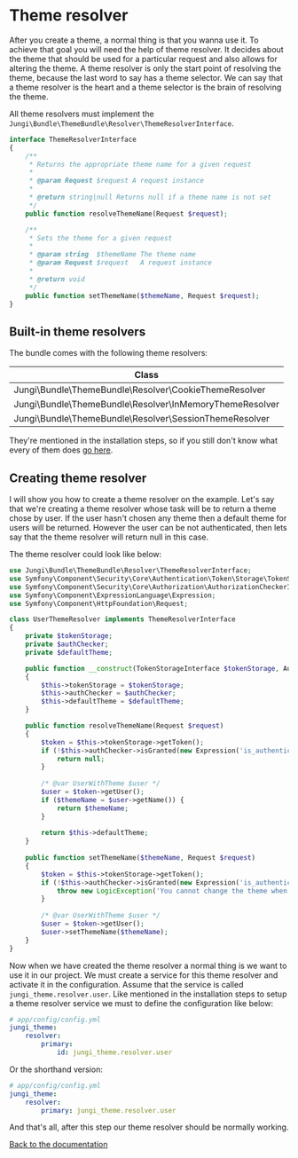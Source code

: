 Theme resolver
==============

After you create a theme, a normal thing is that you wanna use it. To achieve that goal you will need the help of theme 
resolver. It decides about the theme that should be used for a particular request and also allows for altering the theme. 
A theme resolver is only the start point of resolving the theme, because the last word to say has a theme selector. We can 
say that a theme resolver is the heart and a theme selector is the brain of resolving the theme.

All theme resolvers must implement the `Jungi\Bundle\ThemeBundle\Resolver\ThemeResolverInterface`. 

```php
interface ThemeResolverInterface
{
    /**
     * Returns the appropriate theme name for a given request
     *
     * @param Request $request A request instance
     *
     * @return string|null Returns null if a theme name is not set
     */
    public function resolveThemeName(Request $request);

    /**
     * Sets the theme for a given request
     *
     * @param string  $themeName The theme name
     * @param Request $request   A request instance
     *
     * @return void
     */
    public function setThemeName($themeName, Request $request);
}
```

Built-in theme resolvers
------------------------

The bundle comes with the following theme resolvers:

| Class |
| ----- |
| Jungi\Bundle\ThemeBundle\Resolver\CookieThemeResolver |
| Jungi\Bundle\ThemeBundle\Resolver\InMemoryThemeResolver |
| Jungi\Bundle\ThemeBundle\Resolver\SessionThemeResolver |

They're mentioned in the installation steps, so if you still don't know what every of them does [go here](https://github.com/piku235/JungiThemeBundle/tree/master/Resources/doc/installation.md#step-3-configuration).

Creating theme resolver
-----------------------

I will show you how to create a theme resolver on the example. Let's say that we're creating a theme resolver whose task
will be to return a theme chose by user. If the user hasn't chosen any theme then a default theme for users will be 
returned. However the user can be not authenticated, then lets say that the theme resolver will return null in this case.

The theme resolver could look like below:

```php
use Jungi\Bundle\ThemeBundle\Resolver\ThemeResolverInterface;
use Symfony\Component\Security\Core\Authentication\Token\Storage\TokenStorageInterface;
use Symfony\Component\Security\Core\Authorization\AuthorizationCheckerInterface;
use Symfony\Component\ExpressionLanguage\Expression;
use Symfony\Component\HttpFoundation\Request;

class UserThemeResolver implements ThemeResolverInterface
{
    private $tokenStorage;
    private $authChecker;
    private $defaultTheme;

    public function __construct(TokenStorageInterface $tokenStorage, AuthorizationCheckerInterface $authChecker, $defaultTheme = null)
    {
        $this->tokenStorage = $tokenStorage;
        $this->authChecker = $authChecker;
        $this->defaultTheme = $defaultTheme;
    }

    public function resolveThemeName(Request $request)
    {
        $token = $this->tokenStorage->getToken();
        if (!$this->authChecker->isGranted(new Expression('is_authenticated()'))) {
            return null;
        } 
        
        /* @var UserWithTheme $user */
        $user = $token->getUser();
        if ($themeName = $user->getName()) {
            return $themeName;
        }
        
        return $this->defaultTheme;
    }
    
    public function setThemeName($themeName, Request $request)
    {
        $token = $this->tokenStorage->getToken();
        if (!$this->authChecker->isGranted(new Expression('is_authenticated()'))) {
            throw new LogicException('You cannot change the theme when the user is not authenticated.');
        }
        
        /* @var UserWithTheme $user */
        $user = $token->getUser();
        $user->setThemeName($themeName);
    }
}
```

Now when we have created the theme resolver a normal thing is we want to use it in our project. We must create a service
for this theme resolver and activate it in the configuration. Assume that the service is called `jungi_theme.resolver.user`.
Like mentioned in the installation steps to setup a theme resolver service we must to define the configuration like below:

```yml
# app/config/config.yml
jungi_theme:
    resolver:
        primary:
            id: jungi_theme.resolver.user
```

Or the shorthand version:

```yml
# app/config/config.yml
jungi_theme:
    resolver:
        primary: jungi_theme.resolver.user
```

And that's all, after this step our theme resolver should be normally working.

[Back to the documentation](https://github.com/piku235/JungiThemeBundle/blob/master/Resources/doc/index.md)